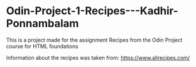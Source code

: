 # Odin-Project-1-Recipes---Kadhir-Ponnambalam
This is a project made for the assignment Recipes from the Odin Project course for HTML foundations

Information about the recipes was taken from: https://www.allrecipes.com/

